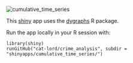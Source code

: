![cumulative_time_series](https://github.com/cat-lord/crime_analysis/blob/master/GIFs/cumulative_time_series.gif)

This [shiny](http://shiny.rstudio.com) app uses the [dygraphs](https://rstudio.github.io/dygraphs/) R package.

Run the app locally in your R session with:

```
library(shiny)
runGitHub("cat-lord/crime_analysis", subdir = "shinyapps/cumulative_time_series/")
```
